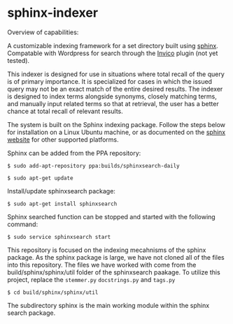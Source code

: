 sphinx-indexer
==============

Overview of capabilities:

A customizable indexing framework for a set directory built using [sphinx](http://sphinxsearch.com). Compatable with Wordpress for search through the [Invico](http://www.ivinco.com/software/wordpress-sphinx-search/) plugin (not yet tested). 

This indexer is designed for use in situations where total recall of the query is of primary importance. It is specialized for cases in which the issued query may not be an exact match of the entire desired results. The indexer is designed to index terms alongside synonyms, closely matching terms, and manually input related terms so that at retrieval, the user has a better chance at total recall of relevant results. 

The system is built on the Sphinx indexing package. Follow the steps below for installation on a Linux Ubuntu machine, or as documented on the [sphinx website](http://sphinxsearch.com) for other supported platforms. 


Sphinx can be added from the PPA repository: 

    $ sudo add-apt-repository ppa:builds/sphinxsearch-daily 
    
    $ sudo apt-get update
    
Install/update sphinxsearch package: 

    $ sudo apt-get install sphinxsearch
    
Sphinx searched function can be stopped and started with the following command:

  	$ sudo service sphinxsearch start
  	
This repository is focused on the indexing mecahnisms of the sphinx package. As the sphinx package is large, we have not cloned all of the files into this repository. The files we have worked with come from the build/sphinx/sphinx/util folder of the sphinxsearch paakage. To utilize this project, replace the ```stemmer.py``` ```docstrings.py``` and ```tags.py```

    $ cd build/sphinx/sphinx/util

The subdirectory sphinx is the main working module within the sphinx search package. 




